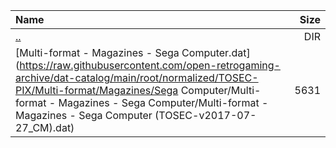 |Name|Size|
|:---|---:|
|[..](../index.html)|DIR|
|[Multi-format - Magazines - Sega Computer.dat](https://raw.githubusercontent.com/open-retrogaming-archive/dat-catalog/main/root/normalized/TOSEC-PIX/Multi-format/Magazines/Sega Computer/Multi-format - Magazines - Sega Computer/Multi-format - Magazines - Sega Computer (TOSEC-v2017-07-27_CM).dat)|5631|
